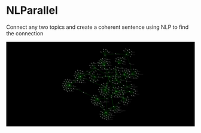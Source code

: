 # NLParallel

Connect any two topics and create a coherent sentence using NLP to find the connection

![3 deep](https://github.com/Compiler/NLParallel/blob/master/NetworkData/NetworkSIFData/graphBrain_3.sif.png)

